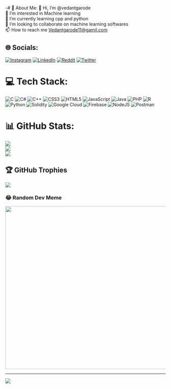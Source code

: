 -# 💫 About Me:
👋 Hi, I’m @vedantgarode<br>👀 I’m interested in Machine learning<br>🌱 I’m currently learning cpp and python<br>💞️ I’m looking to collaborate on machine learning softwares<br>📫 How to reach me Vedantgarode11@gamil.com


## 🌐 Socials:
[![Instagram](https://img.shields.io/badge/Instagram-%23E4405F.svg?logo=Instagram&logoColor=white)](https://instagram.com/Vedant_garode) [![LinkedIn](https://img.shields.io/badge/LinkedIn-%230077B5.svg?logo=linkedin&logoColor=white)](https://linkedin.com/in/vedant-garode-140b8a1b9) [![Reddit](https://img.shields.io/badge/Reddit-%23FF4500.svg?logo=Reddit&logoColor=white)](https://reddit.com/user/Fragrant-Light-8796) [![Twitter](https://img.shields.io/badge/Twitter-%231DA1F2.svg?logo=Twitter&logoColor=white)](https://twitter.com/Vedant_garode) 

# 💻 Tech Stack:
![C](https://img.shields.io/badge/c-%2300599C.svg?style=for-the-badge&logo=c&logoColor=white) ![C#](https://img.shields.io/badge/c%23-%23239120.svg?style=for-the-badge&logo=c-sharp&logoColor=white) ![C++](https://img.shields.io/badge/c++-%2300599C.svg?style=for-the-badge&logo=c%2B%2B&logoColor=white) ![CSS3](https://img.shields.io/badge/css3-%231572B6.svg?style=for-the-badge&logo=css3&logoColor=white) ![HTML5](https://img.shields.io/badge/html5-%23E34F26.svg?style=for-the-badge&logo=html5&logoColor=white) ![JavaScript](https://img.shields.io/badge/javascript-%23323330.svg?style=for-the-badge&logo=javascript&logoColor=%23F7DF1E) ![Java](https://img.shields.io/badge/java-%23ED8B00.svg?style=for-the-badge&logo=java&logoColor=white) ![PHP](https://img.shields.io/badge/php-%23777BB4.svg?style=for-the-badge&logo=php&logoColor=white) ![R](https://img.shields.io/badge/r-%23276DC3.svg?style=for-the-badge&logo=r&logoColor=white) ![Python](https://img.shields.io/badge/python-3670A0?style=for-the-badge&logo=python&logoColor=ffdd54) ![Solidity](https://img.shields.io/badge/Solidity-%23363636.svg?style=for-the-badge&logo=solidity&logoColor=white) ![Google Cloud](https://img.shields.io/badge/Google%20Cloud-%234285F4.svg?style=for-the-badge&logo=google-cloud&logoColor=white) ![Firebase](https://img.shields.io/badge/firebase-%23039BE5.svg?style=for-the-badge&logo=firebase) ![NodeJS](https://img.shields.io/badge/node.js-6DA55F?style=for-the-badge&logo=node.js&logoColor=white) ![Postman](https://img.shields.io/badge/Postman-FF6C37?style=for-the-badge&logo=postman&logoColor=white)
# 📊 GitHub Stats:
![](https://github-readme-stats.vercel.app/api?username=vedantgarode&theme=dark&hide_border=false&include_all_commits=true&count_private=true)<br/>
![](https://github-readme-streak-stats.herokuapp.com/?user=vedantgarode&theme=dark&hide_border=false)<br/>
![](https://github-readme-stats.vercel.app/api/top-langs/?username=vedantgarode&theme=dark&hide_border=false&include_all_commits=true&count_private=true&layout=compact)

## 🏆 GitHub Trophies
![](https://github-profile-trophy.vercel.app/?username=Vedant_Garode&theme=radical&no-frame=false&no-bg=true&margin-w=4)


### 😂 Random Dev Meme
<img src="https://random-memer.herokuapp.com/" width="512px"/>

---
[![](https://visitcount.itsvg.in/api?id=Vedant_Garode&icon=0&color=0)](https://visitcount.itsvg.in)

<!-- Proudly created with GPRM ( https://gprm.itsvg.in ) -->
